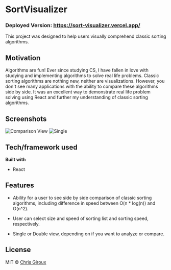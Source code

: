 # SortVisualizer
### Deployed Version: https://sort-visualizer.vercel.app/


This project was designed to help users visually comprehend classic sorting algorithms.

## Motivation

Algorithms are fun! Ever since studying CS, I have fallen in love with studying and implementing algorithms to solve real life problems. Classic sorting algorithms are nothing new, neither are visualizations. However, you don't see many applications with the ability to compare these algorithms side by side. It was an excellent way to demonstrate real life problem solving using React and further my understanding of classic sorting algorithms.

## Screenshots


![Comparison View](https://user-images.githubusercontent.com/59579733/92633471-d4f90480-f2a0-11ea-8502-6e542fd6e195.png)
![Single](https://user-images.githubusercontent.com/59579733/92648415-62475380-f2b7-11ea-9266-339db7f265a3.png)

## Tech/framework used


<b>Built with</b>

- React

## Features

- Ability for a user to see side by side comparison of classic sorting algorithms, including difference in speed between O(n \* log(n)) and O(n^2).

- User can select size and speed of sorting list and sorting speed, respectively.

- Single or Double view, depending on if you want to analyze or compare.


## License


MIT © [Chris Giroux]()
